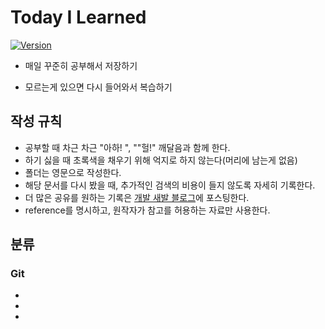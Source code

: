 # Today I Learned

[![Version](https://img.shields.io/badge/version-2020.12.27-red.svg)](./CHANGELOG) 

-  매일 꾸준히 공부해서 저장하기

* 모르는게 있으면 다시 들어와서 복습하기 

[namjunemy]: https://github.com/namjunemy/TIL	"님의 저장소를 참고해서 만들었습니다!"





## 작성 규칙

* 공부할 때 차근 차근 "아하! ", ""헐!" 깨달음과 함께 한다.
* 하기 싫을 때 초록색을 채우기 위해 억지로 하지 않는다(머리에 남는게 없음)
* 폴더는 영문으로 작성한다. 
* 해당 문서를 다시 봤을 때, 추가적인 검색의 비용이 들지 않도록 자세히 기록한다.
* 더 많은 공유를 원하는 기록은 [개발 새발 블로그](https://hellodevelop.tistory.com/)에 포스팅한다.
* reference를 명시하고, 원작자가 참고를 허용하는 자료만 사용한다.


## 분류
### Git

* [git  에 대한 기본 사용법]: https://github.com/her0807/TIL/blob/master/Git/Info.md

* [좋은 커밋 메세지 남기는 법]: https://github.com/her0807/TIL/blob/master/Git/%EC%A2%8B%EC%9D%80%20%EC%BB%A4%EB%B0%8B%20%EB%A9%94%EC%84%B8%EC%A7%80%20%EB%82%A8%EA%B8%B0%EB%8A%94%20%EB%B2%95.md

* [git ssh로 자동 로그인하는 법]: https://github.com/her0807/TIL/blob/master/Git/git%20SSH%20%EB%A1%9C%20%EC%9E%90%EB%8F%99%20%EB%A1%9C%EA%B7%B8%EC%9D%B8%ED%95%98%EA%B8%B0.md

  

